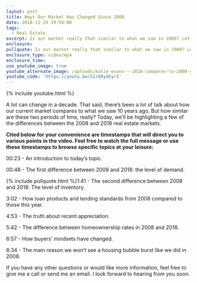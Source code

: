 ```yaml
---
layout: post
title: Ways Our Market Has Changed Since 2008
date: 2018-11-29 19:54:00
tags:
  - Real Estate
excerpt: Is our market really that similar to what we saw in 2008? Let’s find out.
enclosure:
pullquote: Is our market really that similar to what we saw in 2008? Let’s find out.
enclosure_type: video/mp4
enclosure_time:
use_youtube_image: true
youtube_alternate_image: /uploads/katie-evans---2018-compares-to-2008-youtube.jpg
youtube_code: 'https://youtu.be/S2rGRy4EyrI'
---
```


{% include youtube.html %}

A lot can change in a decade. That said, there’s been a lot of talk about how our current market compares to what we saw 10 years ago. But how similar are these two periods of time, really? Today, we’ll be highlighting a few of the differences between the 2008 and 2018 real estate markets.&nbsp;

**Cited below for your convenience are timestamps that will direct you to various points in the video. Feel free to watch the full message or use these timestamps to browse specific topics at your leisure:&nbsp;**

00:23 - An introduction to today’s topic.

00:48 - The first difference between 2008 and 2018: the level of demand.&nbsp;

{% include pullquote.html %}1:41 - The second difference between 2008 and 2018: The level of inventory.&nbsp;

3:02 - How loan products and lending standards from 2008 compared to those this year.&nbsp;

4:53 - The truth about recent appreciation.&nbsp;

5:42 - The difference between homeownership rates in 2008 and 2018.&nbsp;

6:57 - How buyers’ mindsets have changed.&nbsp;

8:34 - The main reason we won’t see a housing bubble burst like we did in 2008.&nbsp;

If you have any other questions or would like more information, feel free to give me a call or send me an email. I look forward to hearing from you soon.